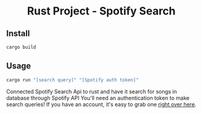 <h1 align="center">Rust Project - Spotify Search</h1>

## Install

```sh
cargo build
```

## Usage

```sh
cargo run "[search query]" "[Spotify auth token]"
```
Connected Spotify Search Api to rust and have it search for songs in database through Spotify API
You'll need an authentication token to make search queries! If you have an account, it's easy to grab one [right over here](https://developer.spotify.com/console/get-search-item/?q=Muse&type=track&market=US&limit=5&offset=5&include_external=).
